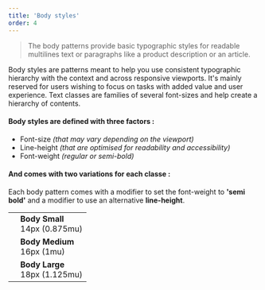 ```yaml
---
title: 'Body styles'
order: 4
---
```


> The body patterns provide basic typographic styles for readable multilines text or paragraphs like a product description or an article.

Body styles are patterns meant to help you use consistent typographic hierarchy with the context and across responsive viewports. It's mainly reserved for users wishing to focus on tasks with added value and user experience. Text classes are families of several font-sizes and help create a hierarchy of contents.

#### Body styles are defined with three factors :

- Font-size _(that may vary depending on the viewport)_
- Line-height _(that are optimised for readability and accessibility)_
- Font-weight _(regular or semi-bold)_

#### And comes with two variations for each classe :

Each body pattern comes with a modifier to set the font-weight to **'semi bold'** and a modifier to use an alternative **line-height**.

|                                                                                              |                                    |
| -------------------------------------------------------------------------------------------- | ---------------------------------- |
| <pattern path="src/pages/Typography/bodyStyles/--bodyStyles/typographyBodySmall"></pattern>  | **Body Small** <br> 14px (0.875mu) |
| <pattern path="src/pages/Typography/bodyStyles/--bodyStyles/typographyBodyMedium"></pattern> | **Body Medium** <br> 16px (1mu)    |
| <pattern path="src/pages/Typography/bodyStyles/--bodyStyles/typographyBodyLarge"></pattern>  | **Body Large** <br> 18px (1.125mu) |
